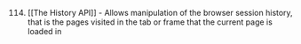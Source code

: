114. [[The History API]] - Allows manipulation of the browser session history, that is the pages visited in the tab or frame that the current page is loaded in